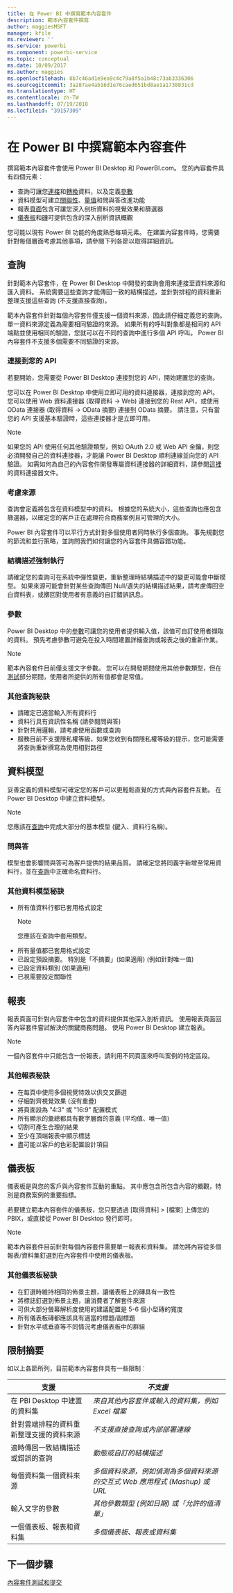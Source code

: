 ```yaml
---
title: 在 Power BI 中撰寫範本內容套件
description: 範本內容套件撰寫
author: maggiesMSFT
manager: kfile
ms.reviewer: ''
ms.service: powerbi
ms.component: powerbi-service
ms.topic: conceptual
ms.date: 10/09/2017
ms.author: maggies
ms.openlocfilehash: 8b7c46ad1e9ea9c4c79a8f5a1b48c73ab3336306
ms.sourcegitcommit: 3a287ae4ab16d1e76caed651bd8ae1a1738831cd
ms.translationtype: HT
ms.contentlocale: zh-TW
ms.lasthandoff: 07/19/2018
ms.locfileid: "39157309"
---
```

# <a name="author-template-content-packs-in-power-bi"></a>在 Power BI 中撰寫範本內容套件
撰寫範本內容套件會使用 Power BI Desktop 和 PowerBI.com。 您的內容套件具有四個元素︰

* 查詢可讓您[連接](desktop-connect-to-data.md)和[轉換](desktop-query-overview.md)資料，以及定義[參數](https://powerbi.microsoft.com/blog/deep-dive-into-query-parameters-and-power-bi-templates/)  
* 資料模型可建立[關聯性](desktop-create-and-manage-relationships.md)、[量值](desktop-measures.md)和問與答改進功能  
* 報表[頁面](desktop-report-view.md)包含可讓您深入剖析資料的視覺效果和篩選器  
* 
  [儀表板](service-dashboards.md)和[磚](service-dashboard-create.md)可提供包含的深入剖析資訊概觀  

您可能以現有 Power BI 功能的角度熟悉每項元素。 在建置內容套件時，您需要針對每個層面考慮其他事項，請參閱下列各節以取得詳細資訊。

<a name="queries"></a>

## <a name="queries"></a>查詢
針對範本內容套件，在 Power BI Desktop 中開發的查詢會用來連接至資料來源和匯入資料。 系統需要這些查詢才能傳回一致的結構描述，並針對排程的資料重新整理支援這些查詢 (不支援直接查詢)。

範本內容套件針對每個內容套件僅支援一個資料來源，因此請仔細定義您的查詢。 單一資料來源定義為需要相同驗證的來源。 如果所有的呼叫對象都是相同的 API 端點並使用相同的驗證，您就可以在不同的查詢中進行多個 API 呼叫。 Power BI 內容套件不支援多個需要不同驗證的來源。

### <a name="connect-to-your-api"></a>連接到您的 API
若要開始，您需要從 Power BI Desktop 連接到您的 API，開始建置您的查詢。

您可以在 Power BI Desktop 中使用立即可用的資料連接器，連接到您的 API。 您可以使用 Web 資料連接器 (取得資料 -> Web) 連接到您的 Rest API，或使用 OData 連接器 (取得資料 -> OData 摘要) 連接到 OData 摘要。 請注意，只有當您的 API 支援基本驗證時，這些連接器才是立即可用。

> [!NOTE]
> 如果您的 API 使用任何其他驗證類型，例如 OAuth 2.0 或 Web API 金鑰，則您必須開發自己的資料連接器，才能讓 Power BI Desktop 順利連線並向您的 API 驗證。 如需如何為自己的內容套件開發專屬資料連接器的詳細資料，請參閱[這裡](https://aka.ms/DataConnectors)的資料連接器文件。 
>
>

### <a name="consider-the-source"></a>考慮來源
查詢會定義將包含在資料模型中的資料。 根據您的系統大小，這些查詢也應包含篩選器，以確定您的客戶正在處理符合商務案例且可管理的大小。

Power BI 內容套件可以平行方式針對多個使用者同時執行多個查詢。  事先規劃您的節流和並行策略，並詢問我們如何讓您的內容套件具備容錯功能。

### <a name="schema-enforcement"></a>結構描述強制執行
請確定您的查詢可在系統中彈性變更，重新整理時結構描述中的變更可能會中斷模型。 如果來源可能會針對某些查詢傳回 Null/遺失的結構描述結果，請考慮傳回空白資料表，或擲回對使用者有意義的自訂錯誤訊息。

### <a name="parameters"></a>參數
Power BI Desktop 中的[參數](https://powerbi.microsoft.com/blog/deep-dive-into-query-parameters-and-power-bi-templates/)可讓您的使用者提供輸入值，該值可自訂使用者擷取的資料。 預先考慮參數可避免在投入時間建置詳細查詢或報表之後的重新作業。

> [!NOTE]
> 範本內容套件目前僅支援文字參數。 您可以在開發期間使用其他參數類型，但在[測試](template-content-pack-testing.md#templates)部分期間，使用者所提供的所有值都會是常值。
>
>

### <a name="additional-query-tips"></a>其他查詢秘訣

* 請確定已適當輸入所有資料行
* 資料行具有資訊性名稱 (請參閱問與答)  
* 針對共用邏輯，請考慮使用函數或查詢  
* 服務目前不支援隱私權等級，如果您收到有關隱私權等級的提示，您可能需要將查詢重新撰寫為使用相對路徑  

## <a name="data-model"></a>資料模型

妥善定義的資料模型可確定您的客戶可以更輕鬆直覺的方式與內容套件互動。 在 Power BI Desktop 中建立資料模型。

> [!NOTE]
> 您應該在[查詢](#queries)中完成大部分的基本模型 (鍵入、資料行名稱)。
>
>

### <a name="qa"></a>問與答
模型也會影響問與答可為客戶提供的結果品質。 請確定您將同義字新增至常用資料行，並在[查詢](#queries)中正確命名資料行。

### <a name="additional-data-model-tips"></a>其他資料模型秘訣
* 所有值資料行都已套用格式設定
    >[!NOTE]
    >您應該在查詢中套用類型。  
* 所有量值都已套用格式設定  
* 已設定預設摘要。 特別是「不摘要」(如果適用) (例如針對唯一值)  
* 已設定資料類別 (如果適用)  
* 已視需要設定關聯性  

## <a name="reports"></a>報表
報表頁面可針對內容套件中包含的資料提供其他深入剖析資訊。 使用報表頁面回答內容套件嘗試解決的關鍵商務問題。 使用 Power BI Desktop 建立報表。

> [!NOTE]
> 一個內容套件中只能包含一份報表，請利用不同頁面來呼叫案例的特定區段。
>
>

### <a name="additional-report-tips"></a>其他報表秘訣
* 在每頁中使用多個視覺特效以供交叉篩選  
* 仔細對齊視覺效果 (沒有重疊)  
* 將頁面設為 "4:3" 或 "16:9" 配置模式  
* 所有顯示的彙總都具有數字層面的意義 (平均值、唯一值)  
* 切割可產生合理的結果  
* 至少在頂端報表中顯示標誌  
* 盡可能以客戶的色彩配置設計項目  

<a name="dashboard"></a>

## <a name="dashboard"></a>儀表板
儀表板是與您的客戶與內容套件互動的重點。 其中應包含所包含內容的概觀，特別是商務案例的重要指標。

若要建立範本內容套件的儀表板，您只要透過 [取得資料] > [檔案] 上傳您的 PBIX，或直接從 Power BI Desktop 發行即可。

> [!NOTE]
> 範本內容套件目前針對每個內容套件需要單一報表和資料集。 請勿將內容從多個報表/資料集釘選到在內容套件中使用的儀表板。
>
>

### <a name="additional-dashboard-tips"></a>其他儀表板秘訣
* 在釘選時維持相同的佈景主題，讓儀表板上的磚具有一致性  
* 將標誌釘選到佈景主題，讓消費者了解套件來源  
* 可供大部分螢幕解析度使用的建議配置是 5-6 個小型磚的寬度  
* 所有儀表板磚都應該具有適當的標題/副標題  
* 針對水平或垂直等不同情況考慮儀表板中的群組  

<a name="restrictions"></a>

## <a name="summary-of-restrictions"></a>限制摘要
如以上各節所列，目前範本內容套件具有一些限制︰  

| 支援 | *不支援* |
| --- | --- |
| 在 PBI Desktop 中建置的資料集 |*來自其他內容套件或輸入的資料集，例如 Excel 檔案* |
| 針對雲端排程的資料重新整理支援的資料來源 |*不支援直接查詢或內部部署連線* |
| 適時傳回一致結構描述或錯誤的查詢 |*動態或自訂的結構描述* |
| 每個資料集一個資料來源 |*多個資料來源，例如偵測為多個資料來源的交互式 Web 應用程式 (Mashup) 或 URL* |
| 輸入文字的參數 |*其他參數類型 (例如日期) 或「允許的值清單」* |
| 一個儀表板、報表和資料集 |*多個儀表板、報表或資料集* |

## <a name="next-step"></a>下一個步驟
[內容套件測試和提交](template-content-pack-testing.md)